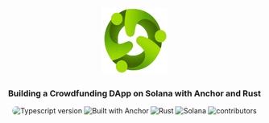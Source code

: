 <h1 align="center">
    <br>
    <a href="">
        <img src="./public/crowdfund.png" alt="crowdfund" width="130" height="130" />
    </a>
    <br>
</h1>

<h3 align="center">Building a Crowdfunding DApp on Solana with Anchor and Rust</h3>

<p align="center">
    <img src="https://img.shields.io/badge/TypeScript-007ACC?style=for-the-badge&logo=typescript&logoColor=white" alt="Typescript version" height="20" style="
       border-radius: 20px;
    ">
        <img src="https://img.shields.io/badge/Built_With-Anchor-red" alt="Built with Anchor">
    <img src="https://img.shields.io/badge/Rust-red?logo=rust" alt="Rust">
    <img src="https://img.shields.io/badge/Solana-lightblue?logo=solana" alt="Solana">
    <img src="https://img.shields.io/badge/1-contributors-green" alt="contributors">
</p>
